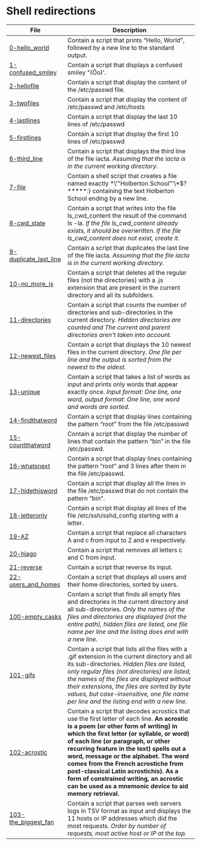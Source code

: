 # Shell redirections

**File** | **Description**
--- | ---
[0-hello_world](https://github.com/Jenni-Foued/holberton-system_engineering-devops/blob/master/0x02-shell_redirections/0-hello_world) | Contain a script that prints “Hello, World”, followed by a new line to the standard output.
[1-confused_smiley](https://github.com/Jenni-Foued/holberton-system_engineering-devops/blob/master/0x02-shell_redirections/1-confused_smiley) | Contain a script that displays a confused smiley "(Ôo)'.
[2-hellofile](https://github.com/Jenni-Foued/holberton-system_engineering-devops/blob/master/0x02-shell_redirections/2-hellofile) | Contain a script that display the content of the /etc/passwd file.
[3-twofiles](https://github.com/Jenni-Foued/holberton-system_engineering-devops/blob/master/0x02-shell_redirections/3-twofiles) | Contain a script that display the content of /etc/passwd and /etc/hosts
[4-lastlines](https://github.com/Jenni-Foued/holberton-system_engineering-devops/blob/master/0x02-shell_redirections/4-lastlines) | Contain a script that display the last 10 lines of /etc/passwd
[5-firstlines](https://github.com/Jenni-Foued/holberton-system_engineering-devops/blob/master/0x02-shell_redirections/5-firstlines) | Contain a script that display the first 10 lines of /etc/passwd
[6-third_line](https://github.com/Jenni-Foued/holberton-system_engineering-devops/blob/master/0x02-shell_redirections/6-third_line) | Contain a script that displays the third line of the file iacta. *Assuming that the iacta is in the current working directory.*
[7-file](https://github.com/Jenni-Foued/holberton-system_engineering-devops/blob/master/0x02-shell_redirections/7-file) | Contain a shell script that creates a file named exactly \*\\'"Holberton School"\'\\*$\?\*\*\*\*\*:) containing the text Holberton School ending by a new line.
[8-cwd_state](https://github.com/Jenni-Foued/holberton-system_engineering-devops/blob/master/0x02-shell_redirections/8-cwd_state) | Contain a script that writes into the file ls_cwd_content the result of the command ls -la. *If the file ls_cwd_content already exists, it should be overwritten. If the file ls_cwd_content does not exist, create it.*
[9-duplicate_last_line](https://github.com/Jenni-Foued/holberton-system_engineering-devops/blob/master/0x02-shell_redirections/9-duplicate_last_line) | Contain a script that duplicates the last line of the file iacta. *Assuming that the file iacta is in the current working directory.*
[10-no_more_js](10-no_more_js) | Contain a script that deletes all the regular files (not the directories) with a .js extension that are present in the current directory and all its subfolders.
[11-directories](https://github.com/Jenni-Foued/holberton-system_engineering-devops/blob/master/0x02-shell_redirections/11-directories) | Contain a script that counts the number of directories and sub-directories in the current directory. *Hidden directories are counted and The current and parent directories aren't taken into account.*
[12-newest_files](https://github.com/Jenni-Foued/holberton-system_engineering-devops/blob/master/0x02-shell_redirections/12-newest_files) | Contain a script that displays the 10 newest files in the current directory. *One file per line and the output is sorted from the newest to the oldest.*
[13-unique](https://github.com/Jenni-Foued/holberton-system_engineering-devops/blob/master/0x02-shell_redirections/13-unique) | Contain a script that takes a list of words as input and prints only words that appear exactly once. *Input format: One line, one word, output format: One line, one word and words are sorted.*
[14-findthatword](https://github.com/Jenni-Foued/holberton-system_engineering-devops/blob/master/0x02-shell_redirections/14-findthatword) | Contain a script that display lines containing the pattern “root” from the file /etc/passwd
[15-countthatword](https://github.com/Jenni-Foued/holberton-system_engineering-devops/blob/master/0x02-shell_redirections/15-countthatword) | Contain a script that display the number of lines that contain the pattern “bin” in the file /etc/passwd.
[16-whatsnext](https://github.com/Jenni-Foued/holberton-system_engineering-devops/blob/master/0x02-shell_redirections/16-whatsnext) | Contain a script that display lines containing the pattern “root” and 3 lines after them in the file /etc/passwd.
[17-hidethisword](https://github.com/Jenni-Foued/holberton-system_engineering-devops/blob/master/0x02-shell_redirections/17-hidethisword) | Contain a script that display all the lines in the file /etc/passwd that do not contain the pattern “bin”.
[18-letteronly](https://github.com/Jenni-Foued/holberton-system_engineering-devops/blob/master/0x02-shell_redirections/18-letteronly) | Contain a script that display all lines of the file /etc/ssh/sshd_config starting with a letter.
[19-AZ](https://github.com/Jenni-Foued/holberton-system_engineering-devops/blob/master/0x02-shell_redirections/19-AZ) | Contain a script that replace all characters A and c from input to Z and e respectively.
[20-hiago](https://github.com/Jenni-Foued/holberton-system_engineering-devops/blob/master/0x02-shell_redirections/20-hiago) | Contain a script that removes all letters c and C from input.
[21-reverse](https://github.com/Jenni-Foued/holberton-system_engineering-devops/blob/master/0x02-shell_redirections/21-reverse) | Contain a script that reverse its input.
[22-users_and_homes](https://github.com/Jenni-Foued/holberton-system_engineering-devops/blob/master/0x02-shell_redirections/22-users_and_homes) | Contain  a script that displays all users and their home directories, sorted by users.
[100-empty_casks](https://github.com/Jenni-Foued/holberton-system_engineering-devops/blob/master/0x02-shell_redirections/100-empty_casks) | Contain a script that finds all empty files and directories in the current directory and all sub-directories. *Only the names of the files and directories are displayed (not the entire path), hidden files are listed, one file name per line and the listing does end with a new line.* 
[101-gifs](https://github.com/Jenni-Foued/holberton-system_engineering-devops/blob/master/0x02-shell_redirections/101-gifs) | Contain a script that lists all the files with a .gif extension in the current directory and all its sub-directories. *Hidden files are listed, only regular files (not directories) are listed, the names of the files are displayed without their extensions, the files are sorted by byte values, but case-insensitive, one file name per line and the listing  end with a new line.*
[102-acrostic](https://github.com/Jenni-Foued/holberton-system_engineering-devops/blob/master/0x02-shell_redirections/102-acrostic) | Contain a script that decodes acrostics that use the first letter of each line. **An acrostic is a poem (or other form of writing) in which the first letter (or syllable, or word) of each line (or paragraph, or other recurring feature in the text) spells out a word, message or the alphabet. The word comes from the French acrostiche from post-classical Latin acrostichis). As a form of constrained writing, an acrostic can be used as a mnemonic device to aid memory retrieval.**
[103-the_biggest_fan](https://github.com/Jenni-Foued/holberton-system_engineering-devops/blob/master/0x02-shell_redirections/103-the_biggest_fan) | Contain a script that parses web servers logs in TSV format as input and displays the 11 hosts or IP addresses which did the most requests. *Order by number of requests, most active host or IP at the top.*